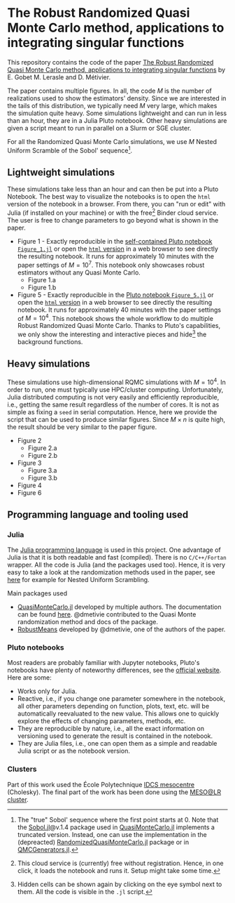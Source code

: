 # The Robust Randomized Quasi Monte Carlo method, applications to integrating singular functions

This repository contains the code of the paper [The Robust Randomized Quasi Monte Carlo method, applications
to integrating singular functions](https://hal.science/hal-03631879) by E. Gobet M. Lerasle and D. Métivier.

The paper contains multiple figures. In all, the code $M$ is the number of realizations used to show the estimators' density. Since we are interested in the tails of this distribution, we typically need $M$ very large, which makes the simulation quite heavy. Some simulations lightweight and can run in less than an hour, they are in a Julia Pluto notebook.
Other heavy simulations are given a script meant to run in parallel on a Slurm or SGE cluster.

For all the Randomized Quasi Monte Carlo simulations, we use $M$ Nested Uniform Scramble of the Sobol' sequence[^1].

[^1]: The "true" Sobol' sequence where the first point starts at 0. Note that the [Sobol.jl](https://github.com/JuliaMath/Sobol.jl)@v.1.4 package used in [QuasiMonteCarlo.jl](https://github.com/SciML/QuasiMonteCarlo.jl) implements a truncated version. Instead, one can use the implementation in the (depreacted) [RandomizedQuasiMonteCarlo.jl](https://github.com/dmetivie/RandomizedQuasiMonteCarlo.jl) package or in [QMCGenerators.jl](https://github.com/alegresor/QMCGenerators.jl).

## Lightweight simulations

These simulations take less than an hour and can then be put into a Pluto Notebook.
The best way to visualize the notebooks is to open the `html` version of the notebook in a browser.
From there, you can "run or edit" with Julia (if installed on your machine) or with the free[^3] Binder cloud service.
The user is free to change parameters to go beyond what is shown in the paper.

- Figure 1 - Exactly reproducible in the [self-contained Pluto notebook `Figure_1.jl`](https://github.com/dmetivie/Robust-Randomized-Quasi-Monte-Carlo-paper-code/blob/main/notebooks/Figure_1.jl) or open the [`html` version](https://github.com/dmetivie/Robust-Randomized-Quasi-Monte-Carlo-paper-code/blob/b8cd89c97883b4ebb1075fd1e605d0ec4a4af575/short_simulation_notebooks/Figure_1.html) in a web browser to see directly the resulting notebook. It runs for approximately 10 minutes with the paper settings of $M = 10^7$. This notebook only showcases robust estimators without any Quasi Monte Carlo.
    * Figure 1.a
    * Figure 1.b
- Figure 5 - Exactly reproducible in the [Pluto notebook `Figure_5.jl`](https://github.com/dmetivie/Robust-Randomized-Quasi-Monte-Carlo-paper-code/blob/main/notebooks/Figure_5.jl)  or open the [`html` version](https://github.com/dmetivie/Robust-Randomized-Quasi-Monte-Carlo-paper-code/blob/5e702cf6dede8b50c8f6bb1c6faa961b04007044/short_simulation_notebooks/Figure_5.html) in a web browser to see directly the resulting notebook. It runs for approximately 40 minutes with the paper settings of $M = 10^4$. This notebook shows the whole workflow to do multiple Robust Randomized Quasi Monte Carlo. Thanks to Pluto's capabilities, we only show the interesting and interactive pieces and hide[^2] the background functions.

[^2]: Hidden cells can be shown again by clicking on the eye symbol next to them. All the code is visible in the `.jl` script.
[^3]: This cloud service is (currently) free without registration. Hence, in one click, it loads the notebook and runs it. Setup might take some time.

## Heavy simulations

These simulations use high-dimensional RQMC simulations with $M = 10^4$. In order to run, one must typically use HPC/cluster computing. Unfortunately, Julia distributed computing is not very easily and efficiently reproducible, i.e., getting the same result regardless of the number of cores. It is not as simple as fixing a `seed` in serial computation.
Hence, here we provide the script that can be used to produce similar figures. Since $M\times n$ is quite high, the result should be very similar to the paper figure.

- Figure 2
    * Figure 2.a
    * Figure 2.b
- Figure 3
    * Figure 3.a
    * Figure 3.b
- Figure 4
- Figure 6

## Programming language and tooling used

### Julia

The [Julia programming language](https://julialang.org/) is used in this project.
One advantage of Julia is that it is both readable and fast (compiled).
There is no `C/C++/Fortan` wrapper.
All the code is Julia (and the packages used too). Hence, it is very easy to take a look at the randomization methods used in the paper, see [here](https://github.com/SciML/QuasiMonteCarlo.jl/blob/4cb665d27bed64871039b873e68060ef8cc374de/src/RandomizedQuasiMonteCarlo/scrambling_base_b.jl#L66) for example for Nested Uniform Scrambling.

Main packages used

- [QuasiMonteCarlo.jl](https://github.com/SciML/QuasiMonteCarlo.jl) developed by multiple authors. The documentation can be found [here](https://docs.sciml.ai/QuasiMonteCarlo/stable/). @dmetivie contributed to the Quasi Monte randomization method and docs of the package.
- [RobustMeans](https://github.com/dmetivie/RobustMeans.jl) developed by @dmetivie, one of the authors of the paper.

### Pluto notebooks

Most readers are probably familiar with Jupyter notebooks, Pluto's notebooks have plenty of noteworthy differences, see the [official website](https://plutojl.org/).
Here are some:

- Works only for Julia.
- Reactive, i.e., if you change one parameter somewhere in the notebook, all other parameters depending on function, plots, text, etc. will be automatically reevaluated to the new value. This allows one to quickly explore the effects of changing parameters, methods, etc.
- They are reproducible by nature, i.e., all the exact information on versioning used to generate the result is contained in the notebook.
- They are Julia files, i.e., one can open them as a simple and readable Julia script or as the notebook version.

### Clusters

Part of this work used the École Polytechnique [IDCS mesocentre](https://meso-ipp.gitlab.labos.polytechnique.fr/user_doc/) (Cholesky).
The final part of the work has been done using the [MESO@LR cluster](https://meso-lr.umontpellier.fr/documentation-utilisateurs/).
